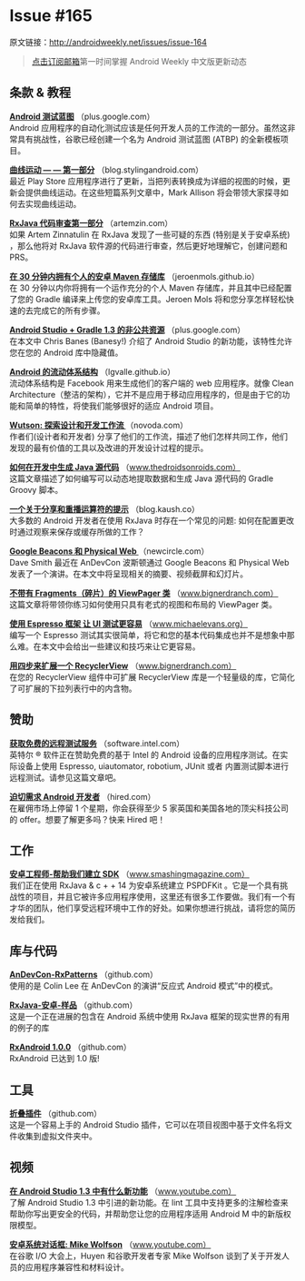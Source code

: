 # Issue #165

>
原文链接：<http://androidweekly.net/issues/issue-164>

> [点击订阅邮箱](http://tinyletter.com/androidweeklycn)第一时间掌握 Android Weekly 中文版更新动态

## 条款 & 教程

**[Android 测试蓝图](https://plus.google.com/+AndroidDevelopers/posts/NPagF6bpHsv)**
（plus.google.com）  
Android 应用程序的自动化测试应该是任何开发人员的工作流的一部分。虽然这非常具有挑战性，谷歌已经创建一个名为 Android 测试蓝图 (ATBP) 的全新模板项目。

**[曲线运动 — — 第一部分](https://plus.google.com/+AndroidDevelopers/posts/NPagF6bpHsv)**
（blog.stylingandroid.com）  
最近 Play Store 应用程序进行了更新，当把列表转换成为详细的视图的时候，更新会提供曲线运动。在这些短篇系列文章中，Mark Allison 将会带领大家探寻如何去实现曲线运动。

**[RxJava 代码审查第一部分](http://artemzin.com/blog/rxjava-code-review-part-1/)**
（artemzin.com）  
如果 Artem Zinnatulin 在 RxJava 发现了一些可疑的东西 (特别是关于安卓系统) ，那么他将对 RxJava 软件源的代码进行审查，然后更好地理解它，创建问题和PRS。

**[在 30 分钟内拥有个人的安卓 Maven 存储库](https://jeroenmols.github.io/blog/2015/08/06/artifactory/)**
（jeroenmols.github.io）  
在 30 分钟以内你将拥有一个运作充分的个人 Maven 存储库，并且其中已经配置了您的 Gradle 编译来上传您的安卓库工具。Jeroen Mols 将和您分享怎样轻松快速的去完成它的所有步骤。

**[Android Studio + Gradle 1.3 的非公共资源](https://plus.google.com/+ChrisBanes/posts/8Rip6rQGK32)**
（plus.google.com）  
在本文中 Chris Banes (Banesy!) 介绍了 Android Studio 的新功能，该特性允许您在您的 Android 库中隐藏值。

**[Android 的流动体系结构](http://lgvalle.github.io/2015/08/04/flux-architecture/)**
（lgvalle.github.io）  
流动体系结构是 Facebook 用来生成他们的客户端的 web 应用程序。就像 Clean Architecture（整洁的架构），它并不是应用于移动应用程序的，但是由于它的功能和简单的特性，将使我们能够很好的适应 Android 项目。

**[Wutson: 探索设计和开发工作流 ](http://novoda.com/blog/londroid-wutson/)**
（novoda.com）  
作者们(设计者和开发者) 分享了他们的工作流，描述了他们怎样共同工作，他们发现的最有价值的工具以及改进的开发设计过程的提示。

**[如何在开发中生成 Java 源代码](http://www.thedroidsonroids.com/blog/how-to-generate-java-sources-using-buildsrc-gradle-project/)**
（www.thedroidsonroids.com）  
这篇文章描述了如何编写可以动态地提取数据和生成 Java 源代码的 Gradle Groovy 脚本。

**[一个关于分享和重播运算符的提示](http://blog.kaush.co/2015/07/11/a-note-about-the-warmth-share-operator/)**
（blog.kaush.co）  
大多数的 Android 开发者在使用 RxJava 时存在一个常见的问题: 如何在配置更改时通过观察来保存或缓存所做的工作？

**[Google Beacons 和 Physical Web ](https://passy.svbtle.com/simpler-android-apis-with-autoparcel)**
（newcircle.com）  
Dave Smith 最近在 AnDevCon 波斯顿通过 Google Beacons 和 Physical Web 发表了一个演讲。在本文中将呈现相关的摘要、视频截屏和幻灯片。

**[不带有 Fragments（碎片）的 ViewPager 类](https://www.bignerdranch.com/blog/viewpager-without-fragments/)**
（www.bignerdranch.com）  
这篇文章将带领你练习如何使用只具有老式的视图和布局的 ViewPager 类。

**[使用 Espresso 框架 让 UI 测试更容易](http://www.michaelevans.org/blog/2015/08/03/using-espresso-for-easy-ui-testing/)**
（www.michaelevans.org）  
编写一个 Espresso 测试其实很简单，将它和您的基本代码集成也并不是想象中那么难。在本文中会给出一些建议和技巧来让它更容易。

**[用四步来扩展一个 RecyclerView](https://www.bignerdranch.com/blog/expand-a-recyclerview-in-four-steps/)**
（www.bignerdranch.com）  
在您的 RecyclerView 组件中可扩展 RecyclerView 库是一个轻量级的库，它简化了可扩展的下拉列表行中的内含物。

## 赞助

**[获取免费的远程测试服务](https://software.intel.com/en-us/android/app-testing?cid=&utm_content=General_Developers&utm_medium=Newsletter%20Placement&utm_source=Android%20Weekly&utm_campaign=Android%20ASMO%20Q3%2015%20Digital%20Marketing%20Campaign)**
（software.intel.com）  
英特尔 ® 软件正在赞助免费的基于 Intel 的 Android 设备的应用程序测试。在实际设备上使用 Espresso, uiautomator, robotium, JUnit 或者 内置测试脚本进行远程测试。请参见这篇文章吧。

**[迫切需求 Android 开发者](http://hired.com/?utm_source=newsletters&utm_medium=androidweekly&utm_campaign=n-q3_15-androidweeklyspons)**
（hired.com）  
在雇佣市场上停留 1 个星期，你会获得至少 5 家英国和美国各地的顶尖科技公司的 offer。想要了解更多吗？快来 Hired 吧！

## 工作

**[安卓工程师-帮助我们建立 SDK](https://pspdfkit.com/jobs/#section_android)**
（www.smashingmagazine.com）  
我们正在使用 RxJava & c + + 14 为安卓系统建立 PSPDFKit 。它是一个具有挑战性的项目，并且它被许多应用程序使用，这里还有很多工作要做。我们有一个有才华的团队，他们享受远程环境中工作的好处。如果你想进行挑战，请将您的简历发给我们。

## 库与代码

**[AnDevCon-RxPatterns](https://github.com/colintheshots/AnDevCon-RxPatterns)**
（github.com）  
使用的是 Colin Lee 在 AnDevCon 的演讲“反应式 Android 模式”中的模式。

**[RxJava-安卓-样品](https://github.com/kaushikgopal/RxJava-Android-Samples)**
（github.com）  
这是一个正在进展的包含在 Android 系统中使用 RxJava 框架的现实世界的有用的例子的库

**[RxAndroid 1.0.0](https://github.com/ReactiveX/RxAndroid/releases/tag/v1.0.0)**
（github.com）  
RxAndroid 已达到 1.0 版!

## 工具

**[折叠插件](https://github.com/dmytrodanylyk/folding-plugin)**
（github.com）  
这是一个容易上手的 Android Studio 插件，它可以在项目视图中基于文件名将文件收集到虚拟文件夹中。

## 视频

**[在 Android Studio 1.3 中有什么新功能](https://www.youtube.com/watch?v=_Rox-HXhRfI)**
（www.youtube.com）  
了解 Android Studio 1.3 中引进的新功能。在 lint 工具中支持更多的注解检查来帮助你写出更安全的代码，并帮助您让您的应用程序适用 Android M 中的新版权限模型。

**[安卓系统对话框: Mike Wolfson](https://www.youtube.com/watch?v=z_kcPBpJWK0&feature=youtu.be)**
（www.youtube.com）  
在谷歌  I/O  大会上，Huyen 和谷歌开发者专家 Mike Wolfson 谈到了关于开发人员的应用程序兼容性和材料设计。
